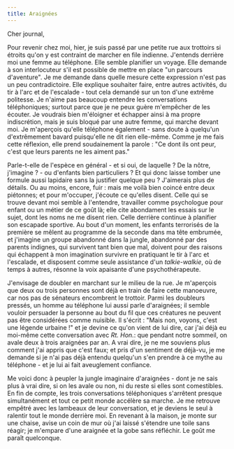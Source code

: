```yaml
---
title: Araignées
---
```

Cher journal,


Pour revenir chez moi, hier, je suis passé par une petite rue aux trottoirs si
étroits qu'on y est contraint de marcher en file indienne. J'entends derrière
moi une femme au téléphone. Elle semble planifier un voyage. Elle demande à son
interlocuteur s'il est possible de mettre en place "un parcours d'aventure". Je
me demande dans quelle mesure cette expression n'est pas un peu contradictoire.
Elle explique souhaiter faire, entre autres activités, du tir à l'arc et de
l'escalade - tout cela demandé sur un ton d'une extrême politesse. Je n'aime pas
beaucoup entendre les conversations téléphoniques; surtout parce que je ne peux
guère m'empêcher de les écouter. Je voudrais bien m'éloigner et échapper ainsi à
ma propre indiscrétion, mais je suis bloqué par une autre femme, qui marche
devant moi. Je m'aperçois qu'elle téléphone également - sans doute à quelqu'un
d'extrêmement bavard puisqu'elle ne dit rien elle-même. Comme je me fais cette
réflexion, elle prend soudainement la parole : "Ce dont ils ont peur, c'est que
leurs parents ne les aiment pas."

Parle-t-elle de l'espèce en général - et si oui, de laquelle ? De la nôtre,
j'imagine ? - ou d'enfants bien particuliers ? Et qui donc laisse tomber une
formule aussi lapidaire sans la justifier quelque peu ? J'aimerais plus de
détails. Ou au moins, encore, fuir : mais me voilà bien coincé entre deux
piétonnes; et pour m'occuper, j'écoute ce qu'elles disent. Celle qui se trouve
devant moi semble à l'entendre, travailler comme psychologue pour enfant ou un
métier de ce goût là; elle cite abondament les essais sur le sujet, dont les noms
ne me disent rien. Celle derrière continue à planifier son escapade sportive. Au
bout d'un moment, les enfants terrorisés de la première se mêlent au programme
de la seconde dans ma tête embrumée, et j'imagine un groupe abandonné dans la
jungle, abandonné par des parents indignes, qui survivent tant bien que mal,
doivent pour des raisons qui échappent à mon imagination survivre en pratiquant
le tir à l'arc et l'escalade, et disposent comme seule assistance d'un
*talkie-walkie*, où de temps à autres, résonne la voix apaisante d'une
psychothérapeute.

J'envisage de doubler en marchant sur le milieu de la rue. Je m'aperçois que
deux ou trois personnes sont déjà en train de faire cette manoeuvre, car nos pas
de sénateurs encombrent le trottoir. Parmi les doubleurs pressés, un homme au
téléphone lui aussi parle d'araignées; il semble vouloir persuader la personne
au bout du fil que ces créatures ne peuvent pas être considérées comme nuisible.
Il s'écrit : "Mais non, voyons, c'est une légende urbaine !" et je devine ce
qu'on vient de lui dire, car j'ai déjà eu moi-même cette conversation avec *Rt.
Hon.*: que pendant notre sommeil, on avale deux à trois araignées par an. A vrai
dire, je ne me souviens plus comment j'ai appris que c'est faux; et pris d'un
sentiment de déjà-vu, je me demande si je n'ai pas déjà entendu quelqu'un s'en
prendre à ce mythe au téléphone - et je lui ai fait aveuglement confiance.

Me voici donc à peupler la jungle imaginaire d'araignées - dont je ne sais plus
à vrai dire, si on les avale ou non, ni du reste si elles sont comestibles. En
fin de compte, les trois conversations téléphoniques s'arrêtent presque
simultanément et tout ce petit monde accélère sa marche. Je me retrouve empêtré
avec les lambeaux de leur conversation, et je deviens le seul à ralentir tout le
monde derrière moi. En revenant à la maison, je monte sur une chaise, avise un
coin de mur où j'ai laissé s'étendre une toile sans réagir; je m'empare d'une
araignée et la gobe sans réfléchir. Le goût me paraît quelconque.
